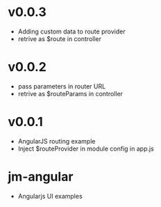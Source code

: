# v0.0.3
- Adding custom data to route provider
- retrive as $route in controller

# v0.0.2
- pass parameters in router URL
- retrive as $routeParams in controller

# v0.0.1
- AngularJS routing example
- Inject $routeProvider in module config in app.js

# jm-angular
- Angularjs UI examples

